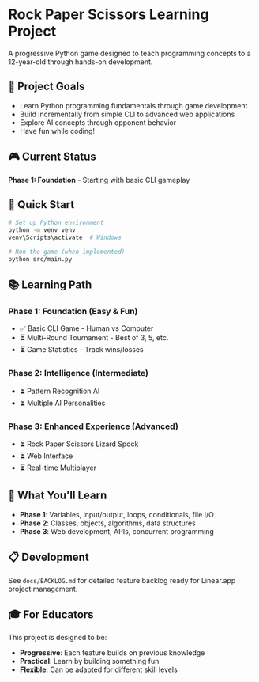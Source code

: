 # Rock Paper Scissors Learning Project

A progressive Python game designed to teach programming concepts to a 12-year-old through hands-on development.

## 🎯 Project Goals

- Learn Python programming fundamentals through game development
- Build incrementally from simple CLI to advanced web applications
- Explore AI concepts through opponent behavior
- Have fun while coding!

## 🎮 Current Status

**Phase 1: Foundation** - Starting with basic CLI gameplay

## 🚀 Quick Start

```bash
# Set up Python environment
python -m venv venv
venv\Scripts\activate  # Windows

# Run the game (when implemented)
python src/main.py
```

## 📚 Learning Path

### Phase 1: Foundation (Easy & Fun)
- ✅ Basic CLI Game - Human vs Computer
- ⏳ Multi-Round Tournament - Best of 3, 5, etc.
- ⏳ Game Statistics - Track wins/losses

### Phase 2: Intelligence (Intermediate)
- ⏳ Pattern Recognition AI
- ⏳ Multiple AI Personalities

### Phase 3: Enhanced Experience (Advanced)
- ⏳ Rock Paper Scissors Lizard Spock
- ⏳ Web Interface
- ⏳ Real-time Multiplayer

## 🧠 What You'll Learn

- **Phase 1**: Variables, input/output, loops, conditionals, file I/O
- **Phase 2**: Classes, objects, algorithms, data structures
- **Phase 3**: Web development, APIs, concurrent programming

## 📋 Development

See `docs/BACKLOG.md` for detailed feature backlog ready for Linear.app project management.

## 🎓 For Educators

This project is designed to be:
- **Progressive**: Each feature builds on previous knowledge
- **Practical**: Learn by building something fun
- **Flexible**: Can be adapted for different skill levels